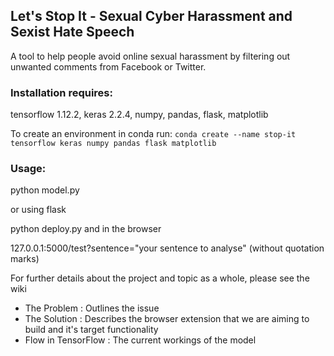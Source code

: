 
## Let's Stop It - Sexual Cyber Harassment and Sexist Hate Speech

A tool to help people avoid online sexual harassment by filtering out unwanted comments from Facebook or Twitter.

### Installation requires:
tensorflow 1.12.2,
keras 2.2.4, 
numpy,
pandas,
flask,
matplotlib

To create an environment in conda run: `conda create --name stop-it tensorflow keras numpy pandas flask matplotlib`

### Usage:
python model.py

or using flask

python deploy.py and in the browser

127.0.0.1:5000/test?sentence="your sentence to analyse" (without quotation marks)

For further details about the project and topic as a whole, please see the wiki

- The Problem : Outlines the issue
- The Solution : Describes the browser extension that we are aiming to build and it's target functionality 
- Flow in TensorFlow : The current workings of the model

